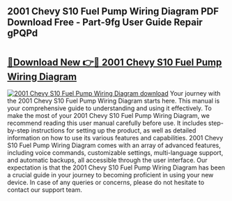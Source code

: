 ## 2001 Chevy S10 Fuel Pump Wiring Diagram PDF Download Free - Part-9fg User Guide Repair gPQPd

# <h2><a href="http://dfnb3m.blite.top/?on=2001+Chevy+S10+Fuel+Pump+Wiring+Diagram">🔗Download New 👉🔴 2001 Chevy S10 Fuel Pump Wiring Diagram</a></h2>

[![2001 Chevy S10 Fuel Pump Wiring Diagram download](https://i.imgur.com/lujVjoI.png)](http://dfnb3m.blite.top/?on=2001+Chevy+S10+Fuel+Pump+Wiring+Diagram)
Your journey with the 2001 Chevy S10 Fuel Pump Wiring Diagram starts here. This manual is your comprehensive guide to understanding and using it effectively. To make the most of your 2001 Chevy S10 Fuel Pump Wiring Diagram, we recommend reading this user manual carefully before use. It includes step-by-step instructions for setting up the product, as well as detailed information on how to use its various features and capabilities. 2001 Chevy S10 Fuel Pump Wiring Diagram comes with an array of advanced features, including voice commands, customizable settings, multi-language support, and automatic backups, all accessible through the user interface. Our expectation is that the 2001 Chevy S10 Fuel Pump Wiring Diagram has been a crucial guide in your journey to becoming proficient in using your new device. In case of any queries or concerns, please do not hesitate to contact our support team.
